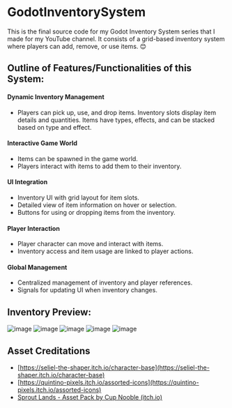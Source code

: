 # GodotInventorySystem
This is the final source code for my Godot Inventory System series that I made for my YouTube channel. It consists of a grid-based inventory system where players can add, remove, or use items. 😊

## Outline of Features/Functionalities of this System:
#### Dynamic Inventory Management
- Players can pick up, use, and drop items.
 Inventory slots display item details and quantities.
 Items have types, effects, and can be stacked based on type and effect.

#### Interactive Game World
- Items can be spawned in the game world.
- Players interact with items to add them to their inventory.

#### UI Integration
-  Inventory UI with grid layout for item slots.
- Detailed view of item information on hover or selection.
- Buttons for using or dropping items from the inventory.

#### Player Interaction
- Player character can move and interact with items.
- Inventory access and item usage are linked to player actions.
  
#### Global Management
- Centralized management of inventory and player references.
- Signals for updating UI when inventory changes.

## Inventory Preview:
![image](https://github.com/christinec-dev/GodotInventorySystem/assets/87696858/d0c0023f-ce75-4e65-8d2b-93ce11953df3)
![image](https://github.com/christinec-dev/GodotInventorySystem/assets/87696858/6a63bf91-5dbb-4a6f-9b9a-2d1462ee521a)
![image](https://github.com/christinec-dev/GodotInventorySystem/assets/87696858/6b47e640-0f8c-4399-98b1-6c27abf3004b)
![image](https://github.com/christinec-dev/GodotInventorySystem/assets/87696858/a623b0b9-a55a-4da0-9449-9e425cfe46da)
![image](https://github.com/christinec-dev/GodotInventorySystem/assets/87696858/0615ede6-2af9-4a21-aaca-c41c87add9c2)

## Asset Creditations
- [https://seliel-the-shaper.itch.io/character-base](https://seliel-the-shaper.itch.io/character-base)
- [https://quintino-pixels.itch.io/assorted-icons](https://quintino-pixels.itch.io/assorted-icons)
- [Sprout Lands - Asset Pack by Cup Nooble (itch.io)](https://cupnooble.itch.io/sprout-lands-asset-pack)
